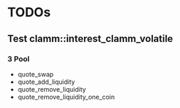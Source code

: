 # TODOs

## Test clamm::interest_clamm_volatile

### 3 Pool

- quote_swap
- quote_add_liquidity
- quote_remove_liquidity
- quote_remove_liquidity_one_coin
